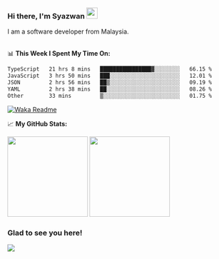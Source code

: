 ### Hi there, I'm Syazwan <img src="https://media.giphy.com/media/hvRJCLFzcasrR4ia7z/giphy.gif" width="25px">
I am a software developer from Malaysia.
<br/><br/>

📊 **This Week I Spent My Time On:**
<!--START_SECTION:waka-->

```txt
TypeScript   21 hrs 8 mins   ████████████████▓░░░░░░░░   66.15 %
JavaScript   3 hrs 50 mins   ███░░░░░░░░░░░░░░░░░░░░░░   12.01 %
JSON         2 hrs 56 mins   ██▒░░░░░░░░░░░░░░░░░░░░░░   09.19 %
YAML         2 hrs 38 mins   ██░░░░░░░░░░░░░░░░░░░░░░░   08.26 %
Other        33 mins         ▒░░░░░░░░░░░░░░░░░░░░░░░░   01.75 %
```

<!--END_SECTION:waka-->
[![Waka Readme](https://github.com/syazwanz/syazwanz/actions/workflows/wakatime.yml/badge.svg)](https://github.com/syazwanz/syazwanz/actions/workflows/wakatime.yml)

📈 **My GitHub Stats:**

<p>
  <img height="180em" src="https://github-readme-stats.vercel.app/api?username=syazwanz&show_icons=true&hide_border=false&&count_private=true&include_all_commits=true" />
  <img height="180em" src="https://github-readme-stats.vercel.app/api/top-langs/?username=syazwanz&exclude_repo=KNN-Image-Classification&show_icons=true&hide_border=false&layout=compact&langs_count=8"/>
</p>

### Glad to see you here!
![](https://visitor-badge.glitch.me/badge?page_id=syazwanz.syazwanz)
